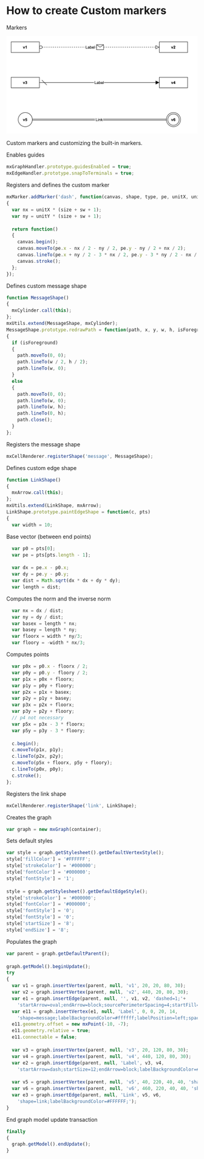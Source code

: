 # How to create Custom markers

Markers

![Markers](../images/examples/markers.png "Markers")

Custom markers and customizing the built-in markers.

Enables guides

```js
mxGraphHandler.prototype.guidesEnabled = true;
mxEdgeHandler.prototype.snapToTerminals = true;
```

Registers and defines the custom marker

```js
mxMarker.addMarker('dash', function(canvas, shape, type, pe, unitX, unitY, size, source, sw, filled)
{
  var nx = unitX * (size + sw + 1);
  var ny = unitY * (size + sw + 1);

  return function()
  {
    canvas.begin();
    canvas.moveTo(pe.x - nx / 2 - ny / 2, pe.y - ny / 2 + nx / 2);
    canvas.lineTo(pe.x + ny / 2 - 3 * nx / 2, pe.y - 3 * ny / 2 - nx / 2);
    canvas.stroke();
  };
});
```

Defines custom message shape

```js
function MessageShape()
{
  mxCylinder.call(this);
};
mxUtils.extend(MessageShape, mxCylinder);
MessageShape.prototype.redrawPath = function(path, x, y, w, h, isForeground)
{
  if (isForeground)
  {
    path.moveTo(0, 0);
    path.lineTo(w / 2, h / 2);
    path.lineTo(w, 0);
  }
  else
  {
    path.moveTo(0, 0);
    path.lineTo(w, 0);
    path.lineTo(w, h);
    path.lineTo(0, h);
    path.close();
  }
};
```

Registers the message shape

```js
mxCellRenderer.registerShape('message', MessageShape);
```

Defines custom edge shape

```js
function LinkShape()
{
  mxArrow.call(this);
};
mxUtils.extend(LinkShape, mxArrow);
LinkShape.prototype.paintEdgeShape = function(c, pts)
{
  var width = 10;
```

Base vector (between end points)

```js
  var p0 = pts[0];
  var pe = pts[pts.length - 1];
  
  var dx = pe.x - p0.x;
  var dy = pe.y - p0.y;
  var dist = Math.sqrt(dx * dx + dy * dy);
  var length = dist;
```

Computes the norm and the inverse norm

```js
  var nx = dx / dist;
  var ny = dy / dist;
  var basex = length * nx;
  var basey = length * ny;
  var floorx = width * ny/3;
  var floory = -width * nx/3;
```

Computes points

```js  
  var p0x = p0.x - floorx / 2;
  var p0y = p0.y - floory / 2;
  var p1x = p0x + floorx;
  var p1y = p0y + floory;
  var p2x = p1x + basex;
  var p2y = p1y + basey;
  var p3x = p2x + floorx;
  var p3y = p2y + floory;
  // p4 not necessary
  var p5x = p3x - 3 * floorx;
  var p5y = p3y - 3 * floory;
  
  c.begin();
  c.moveTo(p1x, p1y);
  c.lineTo(p2x, p2y);
  c.moveTo(p5x + floorx, p5y + floory);
  c.lineTo(p0x, p0y);
  c.stroke();
};
```

Registers the link shape

```js
mxCellRenderer.registerShape('link', LinkShape);
```

Creates the graph

```js
var graph = new mxGraph(container);
```

Sets default styles

```js
var style = graph.getStylesheet().getDefaultVertexStyle();
style['fillColor'] = '#FFFFFF';
style['strokeColor'] = '#000000';
style['fontColor'] = '#000000';
style['fontStyle'] = '1';

style = graph.getStylesheet().getDefaultEdgeStyle();
style['strokeColor'] = '#000000';
style['fontColor'] = '#000000';
style['fontStyle'] = '0';
style['fontStyle'] = '0';
style['startSize'] = '8';
style['endSize'] = '8';
```

Populates the graph

```js
var parent = graph.getDefaultParent();

graph.getModel().beginUpdate();
try
{
  var v1 = graph.insertVertex(parent, null, 'v1', 20, 20, 80, 30);
  var v2 = graph.insertVertex(parent, null, 'v2', 440, 20, 80, 30);
  var e1 = graph.insertEdge(parent, null, '', v1, v2, 'dashed=1;'+
    'startArrow=oval;endArrow=block;sourcePerimeterSpacing=4;startFill=0;endFill=0;');
  var e11 = graph.insertVertex(e1, null, 'Label', 0, 0, 20, 14,
    'shape=message;labelBackgroundColor=#ffffff;labelPosition=left;spacingRight=2;align=right;fontStyle=0;');
  e11.geometry.offset = new mxPoint(-10, -7);
  e11.geometry.relative = true;
  e11.connectable = false;
  
  var v3 = graph.insertVertex(parent, null, 'v3', 20, 120, 80, 30);
  var v4 = graph.insertVertex(parent, null, 'v4', 440, 120, 80, 30);
  var e2 = graph.insertEdge(parent, null, 'Label', v3, v4,
    'startArrow=dash;startSize=12;endArrow=block;labelBackgroundColor=#FFFFFF;');

  var v5 = graph.insertVertex(parent, null, 'v5', 40, 220, 40, 40, 'shape=ellipse;perimeter=ellipsePerimeter;');
  var v6 = graph.insertVertex(parent, null, 'v6', 460, 220, 40, 40, 'shape=doubleEllipse;perimeter=ellipsePerimeter;');
  var e3 = graph.insertEdge(parent, null, 'Link', v5, v6,
    'shape=link;labelBackgroundColor=#FFFFFF;');
}
```

End graph model update transaction

```js
finally
{
  graph.getModel().endUpdate();
}
```
